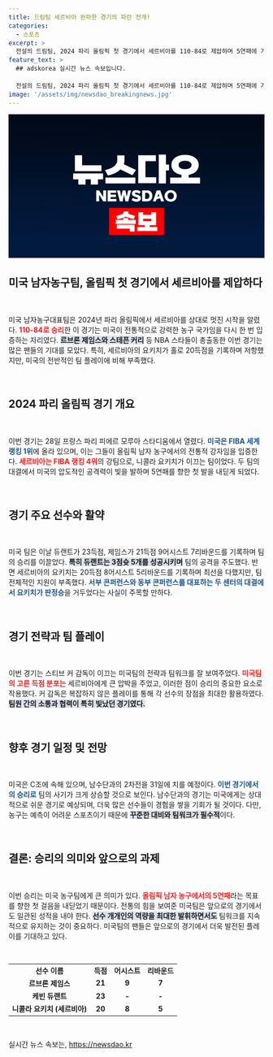 ```yaml
---
title: 드림팀 세르비아 완파한 경기의 파란 전개!
categories:
  - 스포츠
excerpt: >
  전설의 드림팀, 2024 파리 올림픽 첫 경기에서 세르비아를 110-84로 제압하며 5연패에 가까워졌습니다! 르브론 제임스와 케빈 듀랜트가 활약한 가운데, NBA MVP 요키치가 분전했지만 미국의 압도적 힘은 넘지 못했습니다.
feature_text: >
  ## adskorea 실시간 뉴스 속보입니다.

  전설의 드림팀, 2024 파리 올림픽 첫 경기에서 세르비아를 110-84로 제압하며 5연패에 가까워졌습니다! 르브론 제임스와 케빈 듀랜트가 활약한 가운데, NBA MVP 요키치가 분전했지만 미국의 압도적 힘은 넘지 못했습니다.
image: '/assets/img/newsdao_breakingnews.jpg'
---
```


<p><img src="/assets/img/newsdao_breakingnews.jpg" alt="adskorea 속보" /></p>

<h2 data-ke-size="size26">미국 남자농구팀, 올림픽 첫 경기에서 세르비아를 제압하다</h2>

<p data-ke-size="size16">&nbsp;</p>

<p>미국 남자농구대표팀은 2024년 파리 올림픽에서 세르비아를 상대로 멋진 시작을 알렸다. <b><span style="color: #ee2323;">110-84로 승리</span></b>한 이 경기는 미국이 전통적으로 강력한 농구 국가임을 다시 한 번 입증하는 자리였다. <b><span style="background-color: #21538527;">르브론 제임스와 스테픈 커리</span></b> 등 NBA 스타들이 총출동한 이번 경기는 많은 팬들의 기대를 모았다. 특히, 세르비아의 요키치가 홀로 20득점을 기록하며 저항했지만, 미국의 전반적인 팀 플레이에 비해 부족했다. </p>

<p data-ke-size="size16">&nbsp;</p>

<h2 data-ke-size="size26">2024 파리 올림픽 경기 개요</h2>

<p data-ke-size="size16">&nbsp;</p>

<p>이번 경기는 28일 프랑스 파리 피에르 모루아 스타디움에서 열렸다. <b><span style="color: #1a5490;">미국은 FIBA 세계 랭킹 1위</span></b>에 올라 있으며, 이는 그들이 올림픽 남자 농구에서의 전통적 강자임을 입증한다. <b><span style="color: #ee2323;">세르비아는 FIBA 랭킹 4위</span></b>의 강팀으로, 니콜라 요키치가 이끄는 팀이었다. 두 팀의 대결에서 미국의 압도적인 공격력이 빛을 발하며 5연패를 향한 첫 발을 내딛게 되었다. </p>

<p data-ke-size="size16">&nbsp;</p>

<h2 data-ke-size="size26">경기 주요 선수와 활약</h2>

<p data-ke-size="size16">&nbsp;</p>

<p>미국 팀은 이날 듀랜트가 23득점, 제임스가 21득점 9어시스트 7리바운드를 기록하며 팀의 승리를 이끌었다. <b><span style="background-color: #21538527;">특히 듀랜트는 3점슛 5개를 성공시키며</span></b> 팀의 공격을 주도했다. 반면 세르비아의 요키치는 20득점 8어시스트 5리바운드를 기록하며 최선을 다했지만, 팀 전체적인 지원이 부족했다. <b><span style="color: #1a5490;">서부 콘퍼런스와 동부 콘퍼런스를 대표하는 두 센터의 대결에서 요키치가 판정승</span></b>을 거두었다는 사실이 주목할 만하다.</p>

<p data-ke-size="size16">&nbsp;</p>

<h2 data-ke-size="size26">경기 전략과 팀 플레이</h2>

<p data-ke-size="size16">&nbsp;</p>

<p>이번 경기는 스티브 커 감독이 이끄는 미국팀의 전략과 팀워크를 잘 보여주었다. <b><span style="color: #ee2323;">미국팀의 고른 득점 분포는</span></b> 세르비아에게 큰 압박을 주었고, 이러한 점이 승리의 중요한 요소로 작용했다. 커 감독은 복잡하지 않은 플레이를 통해 각 선수의 장점을 최대한 활용하였다. <b><span style="background-color: #21538527;">팀원 간의 소통과 협력이 특히 빛났던 경기였다.</span></b></p>

<p data-ke-size="size16">&nbsp;</p>

<h2 data-ke-size="size26">향후 경기 일정 및 전망</h2>

<p data-ke-size="size16">&nbsp;</p>

<p>미국은 C조에 속해 있으며, 남수단과의 2차전을 31일에 치를 예정이다. <b><span style="color: #1a5490;">이번 경기에서의 승리로</span></b> 팀의 사기가 크게 상승할 것으로 보인다. 남수단과의 경기는 미국에게는 상대적으로 쉬운 경기로 예상되며, 더욱 많은 선수들이 경험을 쌓을 기회가 될 것이다. 다만, 농구는 예측이 어려운 스포츠이기 때문에 <b><span style="background-color: #21538527;">꾸준한 대비와 팀워크가 필수적</span></b>이다.</p>

<p data-ke-size="size16">&nbsp;</p>

<h2 data-ke-size="size26">결론: 승리의 의미와 앞으로의 과제</h2>

<p data-ke-size="size16">&nbsp;</p>

<p>이번 승리는 미국 농구팀에게 큰 의미가 있다. <b><span style="color: #ee2323;">올림픽 남자 농구에서의 5연패</span></b>라는 목표를 향한 첫 걸음을 내딛었기 때문이다. 전통의 힘을 보여준 미국팀은 앞으로의 경기에서도 일관된 성적을 내야 한다. <b><span style="background-color: #21538527;">선수 개개인의 역량을 최대한 발휘하면서도</span></b> 팀워크를 지속적으로 유지하는 것이 중요하다. 미국팀의 팬들은 앞으로의 경기에서 더욱 발전된 플레이를 기대하고 있다. </p>

<p data-ke-size="size16">&nbsp;</p>

<table style="width: 100%;">
    <tr>
        <td style="text-align: center; height: 17px;"><b>선수 이름</b></td>
        <td style="text-align: center; height: 17px;"><b>득점</b></td>
        <td style="text-align: center; height: 17px;"><b>어시스트</b></td>
        <td style="text-align: center; height: 17px;"><b>리바운드</b></td>
    </tr>
    <tr>
        <td style="text-align: center; height: 17px;"><b>르브론 제임스</b></td>
        <td style="text-align: center; height: 17px;"><b>21</b></td>
        <td style="text-align: center; height: 17px;"><b>9</b></td>
        <td style="text-align: center; height: 17px;"><b>7</b></td>
    </tr>
    <tr>
        <td style="text-align: center; height: 17px;"><b>케빈 듀랜트</b></td>
        <td style="text-align: center; height: 17px;"><b>23</b></td>
        <td style="text-align: center; height: 17px;"><b>-</b></td>
        <td style="text-align: center; height: 17px;"><b>-</b></td>
    </tr>
    <tr>
        <td style="text-align: center; height: 17px;"><b>니콜라 요키치 (세르비아)</b></td>
        <td style="text-align: center; height: 17px;"><b>20</b></td>
        <td style="text-align: center; height: 17px;"><b>8</b></td>
        <td style="text-align: center; height: 17px;"><b>5</b></td>
    </tr>
</table>

<p data-ke-size="size16">&nbsp;</p>
실시간 뉴스 속보는, <a href="https://newsdao.kr" rel="dofollow">https://newsdao.kr</a>


